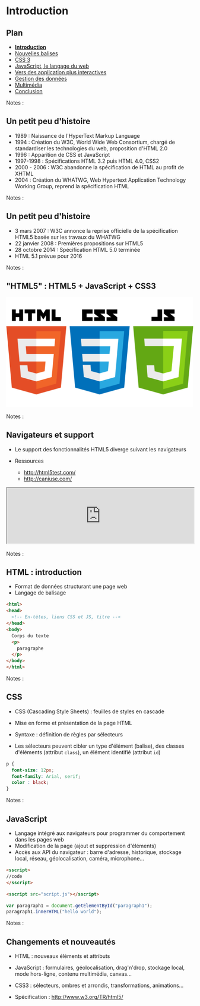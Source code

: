 # Introduction

<!-- .slide: class="page-title" -->



## Plan

<!-- .slide: class="toc" -->

- **[Introduction](#/1)**
- [Nouvelles balises](#/2)
- [CSS 3](#/3)
- [JavaScript, le langage du web](#/4)
- [Vers des application plus interactives](#/5)
- [Gestion des données](#/6)
- [Multimédia](#/7)
- [Conclusion](#/8)

Notes :




## Un petit peu d'histoire

- 1989 : Naissance de l'HyperText Markup Language
- 1994 : Création du W3C, World Wide Web Consortium, chargé de standardiser les technologies du web, proposition d'HTML 2.0
- 1996 : Apparition de CSS et JavaScript
- 1997-1998 : Spécifications HTML 3.2 puis HTML 4.0, CSS2
- 2000 - 2006 : W3C abandonne la spécification de HTML au profit de XHTML
- 2004 : Création du WHATWG, Web Hypertext Application Technology Working Group, reprend la spécification HTML

Notes :




## Un petit peu d'histoire

- 3 mars 2007 : W3C annonce la reprise officielle de la spécification HTML5 basée sur les travaux du WHATWG
- 22 janvier 2008 : Premières propositions sur HTML5
- 28 octobre 2014 : Spécification HTML 5.0 terminée
- HTML 5.1 prévue pour 2016

Notes :




## "HTML5" : HTML5 + JavaScript + CSS3


![Logos du web](ressources/logos-web.png)

Notes :




## Navigateurs et support

- Le support des fonctionnalités HTML5 diverge suivant les navigateurs

- Ressources
  - http://html5test.com/
  - http://caniuse.com/

<iframe src="http://html5test.com/" width="100%" height="30%"></iframe>

Notes :




## HTML : introduction

- Format de données structurant une page web
- Langage de balisage

```html
<html>
<head>
  <!-- En-têtes, liens CSS et JS, titre -->
</head>
<body>
  Corps du texte
  <p>
    paragraphe
  </p>
</body>
</html>
```

Notes :




## CSS

- CSS (Cascading Style Sheets) : feuilles de styles en cascade
- Mise en forme et présentation de la page HTML
- Syntaxe : définition de règles par sélecteurs

- Les sélecteurs peuvent cibler un type d'élément (balise), des classes d'éléments (attribut `class`), un élément identifié (attribut `id`)

```css
p {
  font-size: 12px;
  font-family: Arial, serif;
  color : black;
}
```

Notes :




## JavaScript

- Langage intégré aux navigateurs pour programmer du comportement dans les pages web
- Modification de la page (ajout et suppression d'éléments)
- Accès aux API du navigateur : barre d'adresse, historique, stockage local, réseau, géolocalisation, caméra, microphone...

```html
<sscript>
//code
</sscript>
```

```html
<sscript src="script.js"></sscript>
```

```js
var paragraph1 = document.getElementById("paragraph1");
paragraph1.innerHTML("hello world");
```

Notes :




## Changements et nouveautés

- HTML : nouveaux éléments et attributs
- JavaScript : formulaires, géolocalisation, drag'n'drop, stockage local, mode hors-ligne, contenu multimédia, canvas...
- CSS3 : sélecteurs, ombres et arrondis, transformations, animations...

- Spécification : http://www.w3.org/TR/html5/



<!-- .slide: class="page-questions" -->

